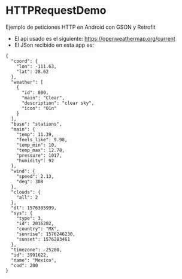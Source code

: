 # HTTPRequestDemo 

Ejemplo de peticiones HTTP en Android con GSON y Retrofit

- El api usado es el siguiente: <https://openweathermap.org/current>
- El JSon recibido en esta app es:

~~~
{
  "coord": {
    "lon": -111.63,
    "lat": 28.62
  },
  "weather": [
    {
      "id": 800,
      "main": "Clear",
      "description": "clear sky",
      "icon": "01n"
    }
  ],
  "base": "stations",
  "main": {
    "temp": 11.39,
    "feels_like": 9.98,
    "temp_min": 10,
    "temp_max": 12.78,
    "pressure": 1017,
    "humidity": 92
  },
  "wind": {
    "speed": 2.13,
    "deg": 308
  },
  "clouds": {
    "all": 2
  },
  "dt": 1576305999,
  "sys": {
    "type": 3,
    "id": 2016202,
    "country": "MX",
    "sunrise": 1576246230,
    "sunset": 1576283461
  },
  "timezone": -25200,
  "id": 3991622,
  "name": "Mexico",
  "cod": 200
}
~~~

